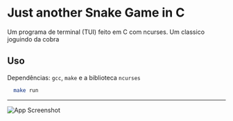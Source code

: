 # Just another Snake Game in C

Um programa de terminal (TUI) feito em C com ncurses. Um classico joguindo da cobra

## Uso

Dependências: `gcc`, `make` e a biblioteca `ncurses`

```bash
  make run
```

---

![App Screenshot](./preview.GIF)
